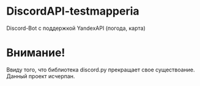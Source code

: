 # DiscordAPI-testmapperia
Discord-Bot с поддержкой YandexAPI (погода, карта)
# Внимание!
Ввиду того, что библиотека discord.py прекращает свое существоание. Данный проект исчерпан. 
